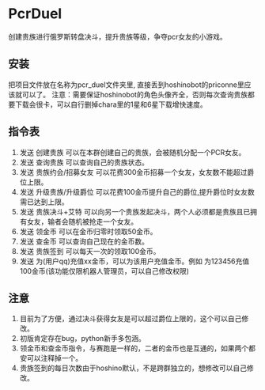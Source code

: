 # PcrDuel
创建贵族进行俄罗斯转盘决斗，提升贵族等级，争夺pcr女友的小游戏。
## 安装
把项目文件放在名称为pcr_duel文件夹里, 直接丢到hoshinobot的priconne里应该就可以了。
注意：需要保证hoshinobot的角色头像齐全，否则每次查询贵族都要下载会很卡，可以自行删掉chara里的1星和6星下载增快速度。
## 指令表
1. 发送 创建贵族 可以在本群创建自己的贵族，会被随机分配一个PCR女友。
2. 发送 查询贵族 可以查询自己的贵族状态。
3. 发送 贵族约会/招募女友 可以花费300金币招募一个女友，女友数不能超过爵位上限。
4. 发送 升级贵族/升级爵位 可以花费100金币提升自己的爵位,提升爵位时女友数需已达到上限。
5. 发送 贵族决斗+艾特 可以向另一个贵族发起决斗，两个人必须都是贵族且已拥有女友，输者会随机被抢走一个女友。
6. 发送 领金币 可以在金币归零时领取50金币。
7. 发送 查金币 可以查询自己现在的金币数。
8. 发送 贵族签到 可以每天一次的领取100金币。
9. 发送 为(用户qq)充值xx金币，可以为该用户充值金币。例如 为123456充值100金币(该功能仅限机器人管理员，可以自己修改权限)
 
	
## 注意
1. 目前为了方便，通过决斗获得女友是可以超过爵位上限的，这个可以自己修改。
2. 初版肯定存在bug，python新手多包涵。
3. 领金币和查金币指令，与赛跑是一样的，二者的金币也是互通的，如果两个都安可以注释掉一个。
4. 贵族签到的每日次数由于hoshino默认，不是跨群独立的，想修改可以自己修改。
